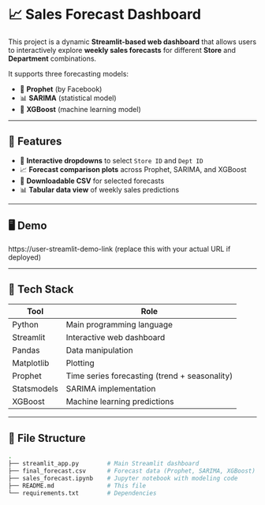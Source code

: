 # 📈 Sales Forecast Dashboard

This project is a dynamic **Streamlit-based web dashboard** that allows users to interactively explore **weekly sales forecasts** for different **Store** and **Department** combinations.

It supports three forecasting models:
- 🔮 **Prophet** (by Facebook)
- 📊 **SARIMA** (statistical model)
- 🤖 **XGBoost** (machine learning model)

---

## 🚀 Features

- 📌 **Interactive dropdowns** to select `Store ID` and `Dept ID`
- 📈 **Forecast comparison plots** across Prophet, SARIMA, and XGBoost
- 💾 **Downloadable CSV** for selected forecasts
- 📊 **Tabular data view** of weekly sales predictions

---

## 🖥️ Demo

https://user-streamlit-demo-link (replace this with your actual URL if deployed)

---

## 🧰 Tech Stack

| Tool        | Role                           |
|-------------|--------------------------------|
| Python      | Main programming language      |
| Streamlit   | Interactive web dashboard      |
| Pandas      | Data manipulation              |
| Matplotlib  | Plotting                       |
| Prophet     | Time series forecasting (trend + seasonality) |
| Statsmodels | SARIMA implementation          |
| XGBoost     | Machine learning predictions   |

---

## 📂 File Structure

```bash
.
├── streamlit_app.py        # Main Streamlit dashboard
├── final_forecast.csv      # Forecast data (Prophet, SARIMA, XGBoost)
├── sales_forecast.ipynb    # Jupyter notebook with modeling code
├── README.md               # This file
└── requirements.txt        # Dependencies
